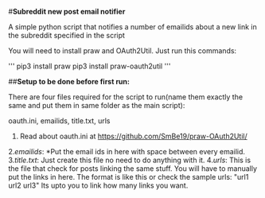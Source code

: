 #**Subreddit new post email notifier**

A simple python script that notifies a number of emailids about a new link in the subreddit specified in the script


You will need to install praw and OAuth2Util.
Just run this commands:


'''
pip3 install praw
pip3 install praw-oauth2util
'''

##**Setup to be done before first run:**

There are four files required for the script to run(name them exactly the same and put them in same folder as the main script):

oauth.ini, emailids, title.txt, urls

1. Read about oauth.ini at https://github.com/SmBe19/praw-OAuth2Util/

2.*emailids*: 
	*Put the email ids in here with space between every emailid.
3.*title.txt*:
	Just create this file no need to do anything with it.
4.*urls*:
	This is the file that check for posts linking the same stuff. You will have to manually put the links in here.
	The format is like this or check the sample urls:
	"url1 url2 url3"
	Its upto you to link how many links you want.

